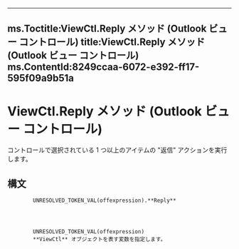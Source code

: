 

---
ms.Toctitle:ViewCtl.Reply メソッド (Outlook ビュー コントロール)
title:ViewCtl.Reply メソッド (Outlook ビュー コントロール)
ms.ContentId:8249ccaa-6072-e392-ff17-595f09a9b51a
---
# ViewCtl.Reply メソッド (Outlook ビュー コントロール)




コントロールで選択されている 1 つ以上のアイテムの "返信" アクションを実行します。



## 構文

            UNRESOLVED_TOKEN_VAL(offexpression).**Reply**




            UNRESOLVED_TOKEN_VAL(offexpression)
            **ViewCtl** オブジェクトを表す変数を指定します。




